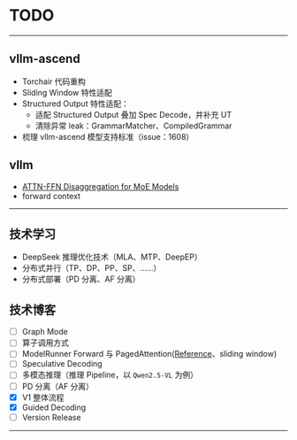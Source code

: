 # TODO

---

## vllm-ascend

- Torchair 代码重构
- Sliding Window 特性适配
- Structured Output 特性适配：
  - 适配 Structured Output 叠加 Spec Decode，并补充 UT
  - 清除异常 leak：GrammarMatcher、CompiledGrammar
- 梳理 vllm-ascend 模型支持标准（issue：1608）

## vllm

- [ATTN-FFN Disaggregation for MoE Models](https://github.com/vllm-project/vllm/issues/22799)
- forward context

---

## 技术学习

- DeepSeek 推理优化技术（MLA、MTP、DeepEP）
- 分布式并行（TP、DP、PP、SP、……）
- 分布式部署（PD 分离、AF 分离）

## 技术博客

- [ ] Graph Mode
- [ ] 算子调用方式
- [ ] ModelRunner Forward 与 PagedAttention([Reference](https://github.com/vllm-project/vllm-ascend/pull/1493)、sliding window)
- [ ] Speculative Decoding
- [ ] 多模态推理（推理 Pipeline，以 `Qwen2.5-VL` 为例）
- [ ] PD 分离（AF 分离）
- [x] V1 整体流程
- [x] Guided Decoding
- [ ] Version Release

---
